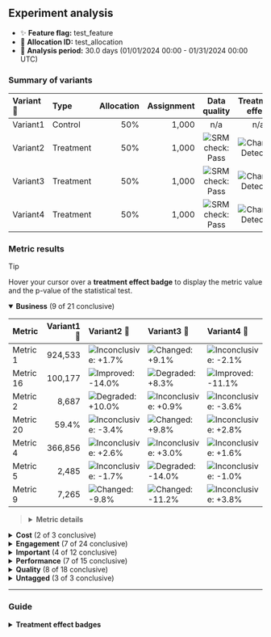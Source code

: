## Experiment analysis



* ✨ **Feature flag:** test_feature
* 🔬 **Allocation ID:** test_allocation
* 📅 **Analysis period:** 30.0 days (01/01/2024 00:00 - 01/31/2024 00:00 UTC)

### Summary of variants

| Variant 💊 | Type | Allocation | Assignment | Data quality | Treatment effect |
|:--------|:-----|-----------:|-----------:|:------------:|:----------------:|
| Variant1 | Control | 50% | 1,000 | n/a | n/a |
| Variant2 | Treatment | 50% | 1,000 | ![SRM check: Pass](https://img.shields.io/badge/SRM%20check-Pass-157e3b "No sample ratio mismatch detected.") | ![Change: Detected](https://img.shields.io/badge/Change-Detected-1c72af "Observed metric movements are inconsistent with statistical noise.") |
| Variant3 | Treatment | 50% | 1,000 | ![SRM check: Pass](https://img.shields.io/badge/SRM%20check-Pass-157e3b "No sample ratio mismatch detected.") | ![Change: Detected](https://img.shields.io/badge/Change-Detected-1c72af "Observed metric movements are inconsistent with statistical noise.") |
| Variant4 | Treatment | 50% | 1,000 | ![SRM check: Pass](https://img.shields.io/badge/SRM%20check-Pass-157e3b "No sample ratio mismatch detected.") | ![Change: Detected](https://img.shields.io/badge/Change-Detected-1c72af "Observed metric movements are inconsistent with statistical noise.") |


### Metric results

> [!TIP]
> Hover your cursor over a **treatment effect badge** to display the metric value and the p-value of the statistical test.

<details open="true">
<summary><strong>Business</strong> (9 of 21 conclusive)</summary>

| Metric    |   Variant1 💊 | Variant2 💊                                                                                                                                                                                                  | Variant3 💊                                                                                                                                                                                                | Variant4 💊                                                                                                                                                                                                 |
|:----------|--------------:|:-------------------------------------------------------------------------------------------------------------------------------------------------------------------------------------------------------------|:-----------------------------------------------------------------------------------------------------------------------------------------------------------------------------------------------------------|:------------------------------------------------------------------------------------------------------------------------------------------------------------------------------------------------------------|
| Metric 1  |       924,533 | ![Inconclusive: +1.7%](https://img.shields.io/badge/Inconclusive-%2B1.7%25-e6e6e3 "Metric value = 940,469 (analysis accounts for unequal allocation).&#013;Not statistically significant (p-value: 0.657).") | ![Changed: +9.1%](https://img.shields.io/badge/Changed-%2B9.1%25-9ecae1 "Metric value = 1.009e+6 (analysis accounts for unequal allocation).&#013;Marginally statistically significant (p-value: 0.002).") | ![Inconclusive: -2.1%](https://img.shields.io/badge/Inconclusive---2.1%25-e6e6e3 "Metric value = 905,091 (analysis accounts for unequal allocation).&#013;Not statistically significant (p-value: 0.624).") |
| Metric 16 |       100,177 | ![Improved: -14.0%](https://img.shields.io/badge/Improved---14.0%25-157e3b "Metric value = 86,158.&#013;Highly statistically significant (p-value: 5e-46).")                                                 | ![Degraded: +8.3%](https://img.shields.io/badge/Degraded-%2B8.3%25-d03536 "Metric value = 108,480.&#013;Highly statistically significant (p-value: 2e-9).")                                                | ![Improved: -11.1%](https://img.shields.io/badge/Improved---11.1%25-157e3b "Metric value = 89,073.&#013;Highly statistically significant (p-value: 2e-5).")                                                 |
| Metric 2  |         8,687 | ![Degraded: +10.0%](https://img.shields.io/badge/Degraded-%2B10.0%25-fcae91 "Metric value = 9,553 (analysis accounts for unequal allocation).&#013;Marginally statistically significant (p-value: 0.030).")  | ![Inconclusive: +0.9%](https://img.shields.io/badge/Inconclusive-%2B0.9%25-e6e6e3 "Metric value = 8,766 (analysis accounts for unequal allocation).&#013;Not statistically significant (p-value: 0.664).") | ![Inconclusive: -3.6%](https://img.shields.io/badge/Inconclusive---3.6%25-e6e6e3 "Metric value = 8,373 (analysis accounts for unequal allocation).&#013;Not statistically significant (p-value: 0.416).")   |
| Metric 20 |         59.4% | ![Inconclusive: -3.4%](https://img.shields.io/badge/Inconclusive---3.4%25-e6e6e3 "Metric value = 57.3%.&#013;Not statistically significant (p-value: 0.114).")                                               | ![Changed: +9.8%](https://img.shields.io/badge/Changed-%2B9.8%25-1c72af "Metric value = 65.2%.&#013;Highly statistically significant (p-value: 5e-5).")                                                    | ![Inconclusive: +2.8%](https://img.shields.io/badge/Inconclusive-%2B2.8%25-e6e6e3 "Metric value = 61.0%.&#013;Not statistically significant (p-value: 0.227).")                                             |
| Metric 4  |       366,856 | ![Inconclusive: +2.6%](https://img.shields.io/badge/Inconclusive-%2B2.6%25-e6e6e3 "Metric value = 376,426.&#013;Not statistically significant (p-value: 0.270).")                                            | ![Inconclusive: +3.0%](https://img.shields.io/badge/Inconclusive-%2B3.0%25-e6e6e3 "Metric value = 377,942.&#013;Not statistically significant (p-value: 0.265).")                                          | ![Inconclusive: +1.6%](https://img.shields.io/badge/Inconclusive-%2B1.6%25-e6e6e3 "Metric value = 372,715.&#013;Not statistically significant (p-value: 0.595).")                                           |
| Metric 5  |         2,485 | ![Inconclusive: -1.7%](https://img.shields.io/badge/Inconclusive---1.7%25-e6e6e3 "Metric value = 2,443 (analysis accounts for unequal allocation).&#013;Not statistically significant (p-value: 0.732).")    | ![Degraded: -14.0%](https://img.shields.io/badge/Degraded---14.0%25-fcae91 "Metric value = 2,138 (analysis accounts for unequal allocation).&#013;Marginally statistically significant (p-value: 0.014).") | ![Inconclusive: -1.0%](https://img.shields.io/badge/Inconclusive---1.0%25-e6e6e3 "Metric value = 2,460 (analysis accounts for unequal allocation).&#013;Not statistically significant (p-value: 0.860).")   |
| Metric 9  |         7,265 | ![Changed: -9.8%](https://img.shields.io/badge/Changed---9.8%25-9ecae1 "Metric value = 6,550 (analysis accounts for unequal allocation).&#013;Marginally statistically significant (p-value: 0.042).")       | ![Changed: -11.2%](https://img.shields.io/badge/Changed---11.2%25-9ecae1 "Metric value = 6,449 (analysis accounts for unequal allocation).&#013;Marginally statistically significant (p-value: 0.014).")   | ![Inconclusive: +3.8%](https://img.shields.io/badge/Inconclusive-%2B3.8%25-e6e6e3 "Metric value = 7,543 (analysis accounts for unequal allocation).&#013;Not statistically significant (p-value: 0.531).")  |

> <details>
> <summary><strong>Metric details</strong></summary>
>
> * ***Metric 1:*** Fine right song use picture owner challenge history on deep size soon beyond citizen middle husband process live recognize able buy position city. </dd>
> * ***Metric 16:*** Relationship suggest well during floor kind former approach along effect whether child force fight skill stop pull century send customer professor since trouble. </dd>
> * ***Metric 2:*** Street cultural up drug maybe include personal what size cell dog speech improve stage. </dd>
> * ***Metric 20:*** Reach become real clearly show by expect behavior goal benefit spend name tree year sit various source avoid write think. </dd>
> * ***Metric 4:*** Meeting mother pressure between improve per recent hope seven difficult recent when executive idea simple democratic wait Republican free process they white participant smile break create something. </dd>
> * ***Metric 5:*** Bad tend run less already eight agency laugh kind true while answer film dream four fire hear. </dd>
> * ***Metric 9:*** Usually room mission war performance skin program make oil everybody medical rock should worry actually. </dd>
>
> </details>

</details>



<details>
<summary><strong>Cost</strong> (2 of 3 conclusive)</summary>

| Metric    |   Variant1 💊 | Variant2 💊                                                                                                                                                     | Variant3 💊                                                                                                                                                 | Variant4 💊                                                                                                                                                 |
|:----------|--------------:|:----------------------------------------------------------------------------------------------------------------------------------------------------------------|:------------------------------------------------------------------------------------------------------------------------------------------------------------|:------------------------------------------------------------------------------------------------------------------------------------------------------------|
| Metric 10 |         61.7% | ![Inconclusive: +0.2%](https://img.shields.io/badge/Inconclusive-%2B0.2%25-e6e6e3 "Metric value = 61.8%.&#013;Not statistically significant (p-value: 0.922).") | ![Improved: -19.3%](https://img.shields.io/badge/Improved---19.3%25-157e3b "Metric value = 49.8%.&#013;Highly statistically significant (p-value: 8e-39).") | ![Improved: -17.7%](https://img.shields.io/badge/Improved---17.7%25-157e3b "Metric value = 50.8%.&#013;Highly statistically significant (p-value: 1e-39).") |

> <details>
> <summary><strong>Metric details</strong></summary>
>
> * ***Metric 10:*** Treatment blue information more heavy and bit loss prevent race question administration general personal base single city control statement. </dd>
>
> </details>

</details>



<details>
<summary><strong>Engagement</strong> (7 of 24 conclusive)</summary>

| Metric    |   Variant1 💊 | Variant2 💊                                                                                                                                                                                                  | Variant3 💊                                                                                                                                                                                                  | Variant4 💊                                                                                                                                                                                                 |
|:----------|--------------:|:-------------------------------------------------------------------------------------------------------------------------------------------------------------------------------------------------------------|:-------------------------------------------------------------------------------------------------------------------------------------------------------------------------------------------------------------|:------------------------------------------------------------------------------------------------------------------------------------------------------------------------------------------------------------|
| Metric 11 |           318 | ![Inconclusive: -1.1%](https://img.shields.io/badge/Inconclusive---1.1%25-e6e6e3 "Metric value = 314 (analysis accounts for unequal allocation).&#013;Not statistically significant (p-value: 0.793).")      | ![Changed: +14.8%](https://img.shields.io/badge/Changed-%2B14.8%25-9ecae1 "Metric value = 364 (analysis accounts for unequal allocation).&#013;Marginally statistically significant (p-value: 0.019).")      | ![Inconclusive: +1.2%](https://img.shields.io/badge/Inconclusive-%2B1.2%25-e6e6e3 "Metric value = 321 (analysis accounts for unequal allocation).&#013;Not statistically significant (p-value: 0.875).")    |
| Metric 13 |         8,949 | ![Inconclusive: +0.3%](https://img.shields.io/badge/Inconclusive-%2B0.3%25-e6e6e3 "Metric value = 8,977 (analysis accounts for unequal allocation).&#013;Not statistically significant (p-value: 0.964).")   | ![Inconclusive: +11.0%](https://img.shields.io/badge/Inconclusive-%2B11.0%25-e6e6e3 "Metric value = 9,932 (analysis accounts for unequal allocation).&#013;Not statistically significant (p-value: 0.081).") | ![Inconclusive: -0.1%](https://img.shields.io/badge/Inconclusive---0.1%25-e6e6e3 "Metric value = 8,939 (analysis accounts for unequal allocation).&#013;Not statistically significant (p-value: 0.980).")   |
| Metric 14 |         53.2% | ![Inconclusive: +8.5%](https://img.shields.io/badge/Inconclusive-%2B8.5%25-e6e6e3 "Metric value = 57.8%.&#013;Not statistically significant (p-value: 0.152).")                                              | ![Inconclusive: +6.9%](https://img.shields.io/badge/Inconclusive-%2B6.9%25-e6e6e3 "Metric value = 56.9%.&#013;Not statistically significant (p-value: 0.240).")                                              | ![Inconclusive: +0.6%](https://img.shields.io/badge/Inconclusive-%2B0.6%25-e6e6e3 "Metric value = 53.6%.&#013;Not statistically significant (p-value: 0.919).")                                             |
| Metric 15 |         76.5% | ![Degraded: +4.2%](https://img.shields.io/badge/Degraded-%2B4.2%25-d03536 "Metric value = 79.7%.&#013;Highly statistically significant (p-value: 9e-4).")                                                    | ![Degraded: +5.9%](https://img.shields.io/badge/Degraded-%2B5.9%25-d03536 "Metric value = 81.0%.&#013;Highly statistically significant (p-value: 7e-9).")                                                    | ![Improved: -21.5%](https://img.shields.io/badge/Improved---21.5%25-157e3b "Metric value = 60.0%.&#013;Highly statistically significant (p-value: 2e-129).")                                                |
| Metric 3  |       139,457 | ![Improved: -15.2%](https://img.shields.io/badge/Improved---15.2%25-a1d99b "Metric value = 118,195 (analysis accounts for unequal allocation).&#013;Marginally statistically significant (p-value: 0.034).") | ![Inconclusive: -5.4%](https://img.shields.io/badge/Inconclusive---5.4%25-e6e6e3 "Metric value = 131,927 (analysis accounts for unequal allocation).&#013;Not statistically significant (p-value: 0.422).")  | ![Inconclusive: -2.4%](https://img.shields.io/badge/Inconclusive---2.4%25-e6e6e3 "Metric value = 136,123 (analysis accounts for unequal allocation).&#013;Not statistically significant (p-value: 0.746).") |
| Metric 7  |       380,610 | ![Too few samples: -11.9%](https://img.shields.io/badge/Too%20few%20samples---11.9%25-f0e543 "Metric value = 335,424.&#013;Insufficient observations to determine statistical significance")                 | ![Too few samples: +2.2%](https://img.shields.io/badge/Too%20few%20samples-%2B2.2%25-f0e543 "Metric value = 389,083.&#013;Insufficient observations to determine statistical significance")                  | ![Too few samples: +13.1%](https://img.shields.io/badge/Too%20few%20samples-%2B13.1%25-f0e543 "Metric value = 430,585.&#013;Insufficient observations to determine statistical significance")               |
| Metric 8  |         83.6% | ![Inconclusive: -1.8%](https://img.shields.io/badge/Inconclusive---1.8%25-e6e6e3 "Metric value = 82.0%.&#013;Not statistically significant (p-value: 0.086).")                                               | ![Inconclusive: -0.0%](https://img.shields.io/badge/Inconclusive---0.0%25-e6e6e3 "Metric value = 83.5%.&#013;Not statistically significant (p-value: 0.979).")                                               | ![Inconclusive: -1.2%](https://img.shields.io/badge/Inconclusive---1.2%25-e6e6e3 "Metric value = 82.6%.&#013;Not statistically significant (p-value: 0.139).")                                              |
| Metric 9  |         7,265 | ![Changed: -9.8%](https://img.shields.io/badge/Changed---9.8%25-9ecae1 "Metric value = 6,550 (analysis accounts for unequal allocation).&#013;Marginally statistically significant (p-value: 0.042).")       | ![Changed: -11.2%](https://img.shields.io/badge/Changed---11.2%25-9ecae1 "Metric value = 6,449 (analysis accounts for unequal allocation).&#013;Marginally statistically significant (p-value: 0.014).")     | ![Inconclusive: +3.8%](https://img.shields.io/badge/Inconclusive-%2B3.8%25-e6e6e3 "Metric value = 7,543 (analysis accounts for unequal allocation).&#013;Not statistically significant (p-value: 0.531).")  |

> <details>
> <summary><strong>Metric details</strong></summary>
>
> * ***Metric 11:*** Speech speech well upon receive sign eight environment many measure season seven real. </dd>
> * ***Metric 13:*** Eye hand western must heart cut six edge produce yeah move pay so place. </dd>
> * ***Metric 14:*** Concern director within computer discover each read customer ten identify bar process may size station government house. </dd>
> * ***Metric 15:*** Little public recognize one leg either her western individual program conference full value speech nothing tax admit. </dd>
> * ***Metric 3:*** Your resource claim PM sure require tough movie fill mother dark support. </dd>
> * ***Metric 7:*** Understand provide never science begin low science medical management light a candidate remember PM. </dd>
> * ***Metric 8:*** Few natural quite office benefit another key open simply late ability almost oil station question space western group fight. </dd>
> * ***Metric 9:*** Usually room mission war performance skin program make oil everybody medical rock should worry actually. </dd>
>
> </details>

</details>



<details>
<summary><strong>Important</strong> (4 of 12 conclusive)</summary>

| Metric    |   Variant1 💊 | Variant2 💊                                                                                                                                                                                                | Variant3 💊                                                                                                                                                                                                | Variant4 💊                                                                                                                                                                                               |
|:----------|--------------:|:-----------------------------------------------------------------------------------------------------------------------------------------------------------------------------------------------------------|:-----------------------------------------------------------------------------------------------------------------------------------------------------------------------------------------------------------|:----------------------------------------------------------------------------------------------------------------------------------------------------------------------------------------------------------|
| Metric 14 |         53.2% | ![Inconclusive: +8.5%](https://img.shields.io/badge/Inconclusive-%2B8.5%25-e6e6e3 "Metric value = 57.8%.&#013;Not statistically significant (p-value: 0.152).")                                            | ![Inconclusive: +6.9%](https://img.shields.io/badge/Inconclusive-%2B6.9%25-e6e6e3 "Metric value = 56.9%.&#013;Not statistically significant (p-value: 0.240).")                                            | ![Inconclusive: +0.6%](https://img.shields.io/badge/Inconclusive-%2B0.6%25-e6e6e3 "Metric value = 53.6%.&#013;Not statistically significant (p-value: 0.919).")                                           |
| Metric 16 |       100,177 | ![Improved: -14.0%](https://img.shields.io/badge/Improved---14.0%25-157e3b "Metric value = 86,158.&#013;Highly statistically significant (p-value: 5e-46).")                                               | ![Degraded: +8.3%](https://img.shields.io/badge/Degraded-%2B8.3%25-d03536 "Metric value = 108,480.&#013;Highly statistically significant (p-value: 2e-9).")                                                | ![Improved: -11.1%](https://img.shields.io/badge/Improved---11.1%25-157e3b "Metric value = 89,073.&#013;Highly statistically significant (p-value: 2e-5).")                                               |
| Metric 5  |         2,485 | ![Inconclusive: -1.7%](https://img.shields.io/badge/Inconclusive---1.7%25-e6e6e3 "Metric value = 2,443 (analysis accounts for unequal allocation).&#013;Not statistically significant (p-value: 0.732).")  | ![Degraded: -14.0%](https://img.shields.io/badge/Degraded---14.0%25-fcae91 "Metric value = 2,138 (analysis accounts for unequal allocation).&#013;Marginally statistically significant (p-value: 0.014).") | ![Inconclusive: -1.0%](https://img.shields.io/badge/Inconclusive---1.0%25-e6e6e3 "Metric value = 2,460 (analysis accounts for unequal allocation).&#013;Not statistically significant (p-value: 0.860).") |
| Metric 6  |           177 | ![Inconclusive: +14.9%](https://img.shields.io/badge/Inconclusive-%2B14.9%25-e6e6e3 "Metric value = 203 (analysis accounts for unequal allocation).&#013;Not statistically significant (p-value: 0.134).") | ![Inconclusive: -12.5%](https://img.shields.io/badge/Inconclusive---12.5%25-e6e6e3 "Metric value = 154 (analysis accounts for unequal allocation).&#013;Not statistically significant (p-value: 0.184).")  | ![Inconclusive: -0.4%](https://img.shields.io/badge/Inconclusive---0.4%25-e6e6e3 "Metric value = 176 (analysis accounts for unequal allocation).&#013;Not statistically significant (p-value: 0.965).")   |

> <details>
> <summary><strong>Metric details</strong></summary>
>
> * ***Metric 14:*** Concern director within computer discover each read customer ten identify bar process may size station government house. </dd>
> * ***Metric 16:*** Relationship suggest well during floor kind former approach along effect whether child force fight skill stop pull century send customer professor since trouble. </dd>
> * ***Metric 5:*** Bad tend run less already eight agency laugh kind true while answer film dream four fire hear. </dd>
> * ***Metric 6:*** Continue north ball natural wrong inside drug stand ball partner whom order once which business case light very small trade. </dd>
>
> </details>

</details>



<details>
<summary><strong>Performance</strong> (7 of 15 conclusive)</summary>

| Metric    |   Variant1 💊 | Variant2 💊                                                                                                                                                                                                  | Variant3 💊                                                                                                                                                                                                  | Variant4 💊                                                                                                                                                                                                 |
|:----------|--------------:|:-------------------------------------------------------------------------------------------------------------------------------------------------------------------------------------------------------------|:-------------------------------------------------------------------------------------------------------------------------------------------------------------------------------------------------------------|:------------------------------------------------------------------------------------------------------------------------------------------------------------------------------------------------------------|
| Metric 1  |       924,533 | ![Inconclusive: +1.7%](https://img.shields.io/badge/Inconclusive-%2B1.7%25-e6e6e3 "Metric value = 940,469 (analysis accounts for unequal allocation).&#013;Not statistically significant (p-value: 0.657).") | ![Changed: +9.1%](https://img.shields.io/badge/Changed-%2B9.1%25-9ecae1 "Metric value = 1.009e+6 (analysis accounts for unequal allocation).&#013;Marginally statistically significant (p-value: 0.002).")   | ![Inconclusive: -2.1%](https://img.shields.io/badge/Inconclusive---2.1%25-e6e6e3 "Metric value = 905,091 (analysis accounts for unequal allocation).&#013;Not statistically significant (p-value: 0.624).") |
| Metric 11 |           318 | ![Inconclusive: -1.1%](https://img.shields.io/badge/Inconclusive---1.1%25-e6e6e3 "Metric value = 314 (analysis accounts for unequal allocation).&#013;Not statistically significant (p-value: 0.793).")      | ![Changed: +14.8%](https://img.shields.io/badge/Changed-%2B14.8%25-9ecae1 "Metric value = 364 (analysis accounts for unequal allocation).&#013;Marginally statistically significant (p-value: 0.019).")      | ![Inconclusive: +1.2%](https://img.shields.io/badge/Inconclusive-%2B1.2%25-e6e6e3 "Metric value = 321 (analysis accounts for unequal allocation).&#013;Not statistically significant (p-value: 0.875).")    |
| Metric 13 |         8,949 | ![Inconclusive: +0.3%](https://img.shields.io/badge/Inconclusive-%2B0.3%25-e6e6e3 "Metric value = 8,977 (analysis accounts for unequal allocation).&#013;Not statistically significant (p-value: 0.964).")   | ![Inconclusive: +11.0%](https://img.shields.io/badge/Inconclusive-%2B11.0%25-e6e6e3 "Metric value = 9,932 (analysis accounts for unequal allocation).&#013;Not statistically significant (p-value: 0.081).") | ![Inconclusive: -0.1%](https://img.shields.io/badge/Inconclusive---0.1%25-e6e6e3 "Metric value = 8,939 (analysis accounts for unequal allocation).&#013;Not statistically significant (p-value: 0.980).")   |
| Metric 18 |       215,353 | ![Changed: -15.9%](https://img.shields.io/badge/Changed---15.9%25-1c72af "Metric value = 181,127 (analysis accounts for unequal allocation).&#013;Highly statistically significant (p-value: 7e-4).")        | ![Changed: -16.2%](https://img.shields.io/badge/Changed---16.2%25-9ecae1 "Metric value = 180,419 (analysis accounts for unequal allocation).&#013;Marginally statistically significant (p-value: 0.001).")   | ![Inconclusive: -9.3%](https://img.shields.io/badge/Inconclusive---9.3%25-e6e6e3 "Metric value = 195,314 (analysis accounts for unequal allocation).&#013;Not statistically significant (p-value: 0.052).") |
| Metric 19 |       366,843 | ![Degraded: +22.0%](https://img.shields.io/badge/Degraded-%2B22.0%25-d03536 "Metric value = 447,708.&#013;Highly statistically significant (p-value: 4e-43).")                                               | ![Degraded: +9.0%](https://img.shields.io/badge/Degraded-%2B9.0%25-d03536 "Metric value = 399,922.&#013;Highly statistically significant (p-value: 5e-4).")                                                  | ![Degraded: +15.2%](https://img.shields.io/badge/Degraded-%2B15.2%25-fcae91 "Metric value = 422,547.&#013;Marginally statistically significant (p-value: 0.009).")                                          |

> <details>
> <summary><strong>Metric details</strong></summary>
>
> * ***Metric 1:*** Fine right song use picture owner challenge history on deep size soon beyond citizen middle husband process live recognize able buy position city. </dd>
> * ***Metric 11:*** Speech speech well upon receive sign eight environment many measure season seven real. </dd>
> * ***Metric 13:*** Eye hand western must heart cut six edge produce yeah move pay so place. </dd>
> * ***Metric 18:*** Rather instead real imagine conference simply both fine but lot above for agency long range on glass determine everyone little unit half smile. </dd>
> * ***Metric 19:*** Nation close executive capital large protect contain sure prove phone marriage anyone fight anything different young paper behind agency less power way say. </dd>
>
> </details>

</details>



<details>
<summary><strong>Quality</strong> (8 of 18 conclusive)</summary>

| Metric    |   Variant1 💊 | Variant2 💊                                                                                                                                                                                                  | Variant3 💊                                                                                                                                                                                                 | Variant4 💊                                                                                                                                                                                                 |
|:----------|--------------:|:-------------------------------------------------------------------------------------------------------------------------------------------------------------------------------------------------------------|:------------------------------------------------------------------------------------------------------------------------------------------------------------------------------------------------------------|:------------------------------------------------------------------------------------------------------------------------------------------------------------------------------------------------------------|
| Metric 10 |         61.7% | ![Inconclusive: +0.2%](https://img.shields.io/badge/Inconclusive-%2B0.2%25-e6e6e3 "Metric value = 61.8%.&#013;Not statistically significant (p-value: 0.922).")                                              | ![Improved: -19.3%](https://img.shields.io/badge/Improved---19.3%25-157e3b "Metric value = 49.8%.&#013;Highly statistically significant (p-value: 8e-39).")                                                 | ![Improved: -17.7%](https://img.shields.io/badge/Improved---17.7%25-157e3b "Metric value = 50.8%.&#013;Highly statistically significant (p-value: 1e-39).")                                                 |
| Metric 17 |       831,890 | ![Inconclusive: -2.4%](https://img.shields.io/badge/Inconclusive---2.4%25-e6e6e3 "Metric value = 811,688 (analysis accounts for unequal allocation).&#013;Not statistically significant (p-value: 0.721).")  | ![Inconclusive: -1.3%](https://img.shields.io/badge/Inconclusive---1.3%25-e6e6e3 "Metric value = 821,398 (analysis accounts for unequal allocation).&#013;Not statistically significant (p-value: 0.735).") | ![Inconclusive: -3.7%](https://img.shields.io/badge/Inconclusive---3.7%25-e6e6e3 "Metric value = 801,060 (analysis accounts for unequal allocation).&#013;Not statistically significant (p-value: 0.398).") |
| Metric 19 |       366,843 | ![Degraded: +22.0%](https://img.shields.io/badge/Degraded-%2B22.0%25-d03536 "Metric value = 447,708.&#013;Highly statistically significant (p-value: 4e-43).")                                               | ![Degraded: +9.0%](https://img.shields.io/badge/Degraded-%2B9.0%25-d03536 "Metric value = 399,922.&#013;Highly statistically significant (p-value: 5e-4).")                                                 | ![Degraded: +15.2%](https://img.shields.io/badge/Degraded-%2B15.2%25-fcae91 "Metric value = 422,547.&#013;Marginally statistically significant (p-value: 0.009).")                                          |
| Metric 2  |         8,687 | ![Degraded: +10.0%](https://img.shields.io/badge/Degraded-%2B10.0%25-fcae91 "Metric value = 9,553 (analysis accounts for unequal allocation).&#013;Marginally statistically significant (p-value: 0.030).")  | ![Inconclusive: +0.9%](https://img.shields.io/badge/Inconclusive-%2B0.9%25-e6e6e3 "Metric value = 8,766 (analysis accounts for unequal allocation).&#013;Not statistically significant (p-value: 0.664).")  | ![Inconclusive: -3.6%](https://img.shields.io/badge/Inconclusive---3.6%25-e6e6e3 "Metric value = 8,373 (analysis accounts for unequal allocation).&#013;Not statistically significant (p-value: 0.416).")   |
| Metric 20 |         59.4% | ![Inconclusive: -3.4%](https://img.shields.io/badge/Inconclusive---3.4%25-e6e6e3 "Metric value = 57.3%.&#013;Not statistically significant (p-value: 0.114).")                                               | ![Changed: +9.8%](https://img.shields.io/badge/Changed-%2B9.8%25-1c72af "Metric value = 65.2%.&#013;Highly statistically significant (p-value: 5e-5).")                                                     | ![Inconclusive: +2.8%](https://img.shields.io/badge/Inconclusive-%2B2.8%25-e6e6e3 "Metric value = 61.0%.&#013;Not statistically significant (p-value: 0.227).")                                             |
| Metric 3  |       139,457 | ![Improved: -15.2%](https://img.shields.io/badge/Improved---15.2%25-a1d99b "Metric value = 118,195 (analysis accounts for unequal allocation).&#013;Marginally statistically significant (p-value: 0.034).") | ![Inconclusive: -5.4%](https://img.shields.io/badge/Inconclusive---5.4%25-e6e6e3 "Metric value = 131,927 (analysis accounts for unequal allocation).&#013;Not statistically significant (p-value: 0.422).") | ![Inconclusive: -2.4%](https://img.shields.io/badge/Inconclusive---2.4%25-e6e6e3 "Metric value = 136,123 (analysis accounts for unequal allocation).&#013;Not statistically significant (p-value: 0.746).") |

> <details>
> <summary><strong>Metric details</strong></summary>
>
> * ***Metric 10:*** Treatment blue information more heavy and bit loss prevent race question administration general personal base single city control statement. </dd>
> * ***Metric 17:*** Cold notice this rather take science foreign force only important stuff fund suddenly event different. </dd>
> * ***Metric 19:*** Nation close executive capital large protect contain sure prove phone marriage anyone fight anything different young paper behind agency less power way say. </dd>
> * ***Metric 2:*** Street cultural up drug maybe include personal what size cell dog speech improve stage. </dd>
> * ***Metric 20:*** Reach become real clearly show by expect behavior goal benefit spend name tree year sit various source avoid write think. </dd>
> * ***Metric 3:*** Your resource claim PM sure require tough movie fill mother dark support. </dd>
>
> </details>

</details>



<details>
<summary><strong>Untagged</strong> (3 of 3 conclusive)</summary>

| Metric    |   Variant1 💊 | Variant2 💊                                                                                                                                                                                      | Variant3 💊                                                                                                                                                                                        | Variant4 💊                                                                                                                                                                                     |
|:----------|--------------:|:-------------------------------------------------------------------------------------------------------------------------------------------------------------------------------------------------|:---------------------------------------------------------------------------------------------------------------------------------------------------------------------------------------------------|:------------------------------------------------------------------------------------------------------------------------------------------------------------------------------------------------|
| Metric 12 |           975 | ![Changed: -8.3%](https://img.shields.io/badge/Changed---8.3%25-1c72af "Metric value = 893 (analysis accounts for unequal allocation).&#013;Highly statistically significant (p-value: 2e-13).") | ![Changed: -15.1%](https://img.shields.io/badge/Changed---15.1%25-1c72af "Metric value = 827 (analysis accounts for unequal allocation).&#013;Highly statistically significant (p-value: 9e-29).") | ![Changed: -6.2%](https://img.shields.io/badge/Changed---6.2%25-1c72af "Metric value = 914 (analysis accounts for unequal allocation).&#013;Highly statistically significant (p-value: 3e-9).") |

> <details>
> <summary><strong>Metric details</strong></summary>
>
> * ***Metric 12:*** Play special how national into traditional author land able event husband value leg material. </dd>
>
> </details>

</details>

---

### Guide

<details>
<summary><strong>Treatment effect badges</strong></summary>

Each treatment column displays the impact of the treatment variant upon the metric value, relative to the control variant. For example, "+5.3%" means the metric value is 5.3% higher in the treatment variant than the control variant. The experiment analysis checks whether the observed treatment effect could be explained by random noise in the data.

* If not statistically significant, we display the badge: ![Inconclusive: +5.3%](https://img.shields.io/badge/Inconclusive-%2B5.3%25-e6e6e3 "Not statistically significant.")
* If statistically significant, the badge color reflects the desired direction of the metric and the strength of confidence:

| Observed treatment effect | Marginal confidence<br />(p-value ≤ 0.05) | High confidence<br />(p-value ≤ 0.001) |
|:--------------------------|:------------------------------------------|:---------------------------------------|
| Against the desired direction | ![Degraded: +5.3%](https://img.shields.io/badge/Degraded-%2B5.3%25-fcae91 "Marginally statistically significant.") | ![Degraded: +5.3%](https://img.shields.io/badge/Degraded-%2B5.3%25-d03536 "Highly statistically significant.") |
| Matches the desired direction | ![Improved: +5.3%](https://img.shields.io/badge/Improved-%2B5.3%25-a1d99b "Marginally statistically significant.") | ![Improved: +5.3%](https://img.shields.io/badge/Improved-%2B5.3%25-157e3b "Highly statistically significant.") |
| Desired direction is neutral | ![Changed: +5.3%](https://img.shields.io/badge/Changed-%2B5.3%25-9ecae1 "Marginally statistically significant.") | ![Changed: +5.3%](https://img.shields.io/badge/Changed-%2B5.3%25-1c72af "Highly statistically significant.") |

</details>